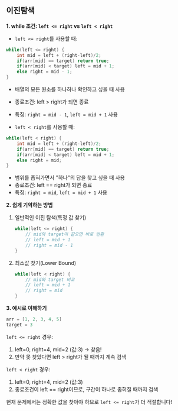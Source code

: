 ## 이진탐색 

**1. while 조건: `left <= right` vs `left < right`**

- `left <= right`를 사용할 때:
```java
while(left <= right) {
    int mid = left + (right-left)/2;
    if(arr[mid] == target) return true;
    if(arr[mid] < target) left = mid + 1;
    else right = mid - 1;
}
```
- 배열의 모든 원소를 하나하나 확인하고 싶을 때 사용
- 종료조건: left > right가 되면 종료
- 특징: `right = mid - 1`, `left = mid + 1` 사용

- `left < right`를 사용할 때:
```java
while(left < right) {
    int mid = left + (right-left)/2;
    if(arr[mid] == target) return true;
    if(arr[mid] < target) left = mid + 1;
    else right = mid;
}
```
- 범위를 좁혀가면서 "하나"의 답을 찾고 싶을 때 사용
- 종료조건: left == right가 되면 종료
- 특징: `right = mid`, `left = mid + 1` 사용

**2. 쉽게 기억하는 방법**

1. 일반적인 이진 탐색(특정 값 찾기)
   ```java
   while(left <= right) {
       // mid와 target이 같으면 바로 반환
       // left = mid + 1
       // right = mid - 1
   }
   ```

2. 최소값 찾기(Lower Bound)
   ```java
   while(left < right) {
       // mid와 target 비교
       // left = mid + 1
       // right = mid
   }
   ```

**3. 예시로 이해하기**
```java
arr = [1, 2, 3, 4, 5]
target = 3
```

`left <= right` 경우:
1. left=0, right=4, mid=2 (값:3) → 찾음!
2. 만약 못 찾았다면 left > right가 될 때까지 계속 검색

`left < right` 경우:
1. left=0, right=4, mid=2 (값:3)
2. 종료조건이 left == right이므로, 구간이 하나로 좁혀질 때까지 검색

현재 문제에서는 정확한 값을 찾아야 하므로 `left <= right`가 더 적절합니다!